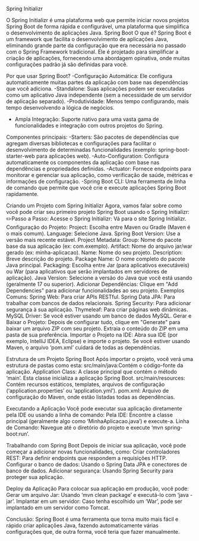 Spring Initializr

O Spring Initializr é uma plataforma web que permite iniciar novos projetos Spring Boot de forma rápida e configurável, uma plataforma que simplifica o desenvolvimento de aplicações Java.
Spring Boot
O que é?
Spring Boot é um framework que facilita o desenvolvimento de aplicações Java, eliminando grande parte da configuração que era necessária no passado com o Spring Framework tradicional. Ele é projetado para simplificar a criação de aplicações, fornecendo uma abordagem opinativa, onde muitas configurações padrão já são definidas para você.

Por que usar Spring Boot?
-Configuração Automática: Ele configura automaticamente muitas partes da aplicação com base nas dependências que você adiciona.
-Standalone: Suas aplicações podem ser executadas como um aplicativo Java independente (sem a necessidade de um servidor de aplicação separado).
-Produtividade: Menos tempo configurando, mais tempo desenvolvendo a lógica de negócios.
- Ampla Integração: Suporte nativo para uma vasta gama de funcionalidades e integração com outros projetos do Spring.

Componentes principais:
-Starters: São pacotes de dependências que agregam diversas bibliotecas e configurações para facilitar o desenvolvimento de determinadas funcionalidades (exemplo: spring-boot-starter-web para aplicações web).
-Auto-Configuration: Configura automaticamente os componentes da aplicação com base nas dependências e propriedades definidas.
-Actuator: Fornece endpoints para monitorar e gerenciar sua aplicação, como verificação de saúde, métricas e informações de configuração.
-Spring Boot CLI: Uma ferramenta de linha de comando que permite que você crie e execute aplicações Spring Boot rapidamente.

Criando um Projeto com Spring Initializr
Agora, vamos falar sobre como você pode criar seu primeiro projeto Spring Boot usando o Spring Initializr:
✏️Passo a Passo:
Acesse o Spring Initializr:
Vá para o site Spring Initializr.
Configuração do Projeto:
Project: Escolha entre Maven ou Gradle (Maven é o mais comum).
Language: Selecione Java.
Spring Boot Version: Use a versão mais recente estável.
Project Metadata:
Group: Nome do pacote base da sua aplicação (ex: com.exemplo).
Artifact: Nome do arquivo jar/war gerado (ex: minha-aplicacao).
Name: Nome do seu projeto.
Description: Breve descrição do projeto.
Package Name: O nome completo do pacote Java principal.
Packaging: Escolha entre Jar (para aplicativos executáveis) ou War (para aplicativos que serão implantados em servidores de aplicação).
Java Version: Selecione a versão do Java que você está usando (geralmente 17 ou superior).
Adicionar Dependências:
Clique em "Add Dependencies" para adicionar funcionalidades ao seu projeto.
Exemplos Comuns:
Spring Web: Para criar APIs RESTful.
Spring Data JPA: Para trabalhar com bancos de dados relacionais.
Spring Security: Para adicionar segurança à sua aplicação.
Thymeleaf: Para criar páginas web dinâmicas.
MySQL Driver: Se você estiver usando um banco de dados MySQL.
Gerar e Baixar o Projeto:
Depois de configurar tudo, clique em "Generate" para baixar um arquivo ZIP com seu projeto.
Extraia o conteúdo do ZIP em uma pasta de sua preferência.
Importar o Projeto na IDE:
Abra sua IDE (por exemplo, IntelliJ IDEA, Eclipse) e importe o projeto.
Se você estiver usando Maven, o arquivo ‘pom.xml’ cuidará de todas as dependências.


Estrutura de um Projeto Spring Boot
Após importar o projeto, você verá uma estrutura de pastas como esta:
src/main/java:Contém o código-fonte da aplicação.
Application Class: A classe principal que contém o método ‘main’. Esta classe inicializa a aplicação Spring Boot.
src/main/resources: Contém recursos estáticos, templates, arquivos de configuração (‘application.properties’ ou ‘application.yml’).
pom.xml: Arquivo de configuração do Maven, onde estão listadas todas as dependências.


Executando a Aplicação
Você pode executar sua aplicação diretamente pela IDE ou usando a linha de comando:
Pela IDE: Encontre a classe principal (geralmente algo como ‘MinhaAplicacao.java’) e execute-a.
Linha de Comando: Navegue até o diretório do projeto e execute ‘mvn spring-boot:run’.


Trabalhando com Spring Boot
Depois de iniciar sua aplicação, você pode começar a adicionar novas funcionalidades, como:
Criar controladores REST: Para definir endpoints que respondem a requisições HTTP.
Configurar o banco de dados: Usando o Spring Data JPA e conectores de banco de dados.
Adicionar segurança: Usando Spring Security para proteger sua aplicação.


Deploy da Aplicação
Para colocar sua aplicação em produção, você pode:
Gerar um arquivo Jar: Usando ‘mvn clean package’ e executá-lo com ‘java -jar’.
Implantar em um servidor: Caso tenha escolhido um ‘War’, pode ser implantado em um servidor como Tomcat.


Conclusão: Spring Boot é uma ferramenta que torna muito mais fácil e rápido criar aplicações Java, fazendo automaticamente várias configurações que, de outra forma, você teria que fazer manualmente.

